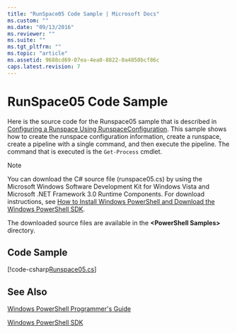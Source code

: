 ```yaml
---
title: "RunSpace05 Code Sample | Microsoft Docs"
ms.custom: ""
ms.date: "09/13/2016"
ms.reviewer: ""
ms.suite: ""
ms.tgt_pltfrm: ""
ms.topic: "article"
ms.assetid: 9688cd69-07ea-4ea0-8822-0a4850bcf86c
caps.latest.revision: 7
---
```

# RunSpace05 Code Sample

Here is the source code for the Runspace05 sample that is described in [Configuring a Runspace Using RunspaceConfiguration](https://msdn.microsoft.com/en-us/42681d19-2d05-4975-befd-afb1990e79b2). This sample shows how to create the runspace configuration information, create a runspace, create a pipeline with a single command, and then execute the pipeline. The command that is executed is the `Get-Process` cmdlet.

> [!NOTE]
> You can download the C# source file (runspace05.cs) by using the Microsoft Windows Software Development Kit for Windows Vista and Microsoft .NET Framework 3.0 Runtime Components. For download instructions, see [How to Install Windows PowerShell and Download the Windows PowerShell SDK](/powershell/scripting/developer/installing-the-windows-powershell-sdk).
>
> The downloaded source files are available in the **\<PowerShell Samples>** directory.

## Code Sample

[!code-csharp[Runspace05.cs](../../../../powershell-sdk-samples/SDK-2.0/csharp/Runspace05/Runspace05.cs#L11-L86 "Runspace05.cs")]

## See Also

[Windows PowerShell Programmer's Guide](./windows-powershell-programmer-s-guide.md)

[Windows PowerShell SDK](../windows-powershell-reference.md)

